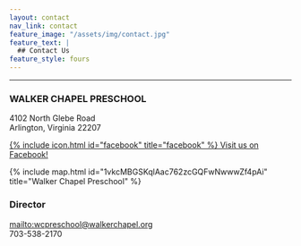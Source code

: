 ```yaml
---
layout: contact
nav_link: contact
feature_image: "/assets/img/contact.jpg"
feature_text: |
  ## Contact Us
feature_style: fours
---
```


---
### WALKER CHAPEL PRESCHOOL

4102 North Glebe Road<br/>
Arlington, Virginia 22207

[{% include icon.html id="facebook" title="facebook" %} Visit us on Facebook!](https://www.facebook.com/walkerchapelpreschool/)

{% include map.html id="1vkcMBGSKqlAac762zcGQFwNwwwZf4pAi" title="Walker Chapel Preschool" %}


### Director

<mailto:wcpreschool@walkerchapel.org><br/>
703-538-2170
